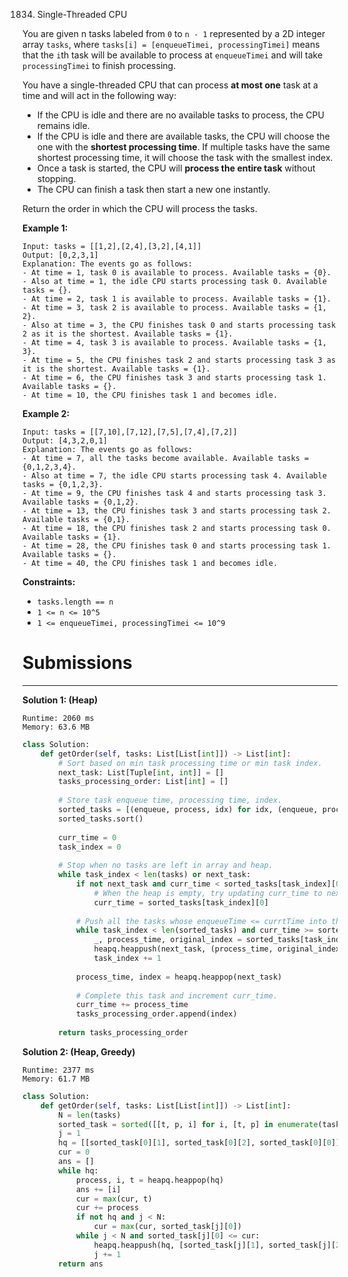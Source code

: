 1834. Single-Threaded CPU

You are given n tasks labeled from `0` to `n - 1` represented by a 2D integer array `tasks`, where `tasks[i] = [enqueueTimei, processingTimei]` means that the `i`th task will be available to process at `enqueueTimei` and will take `processingTimei` to finish processing.

You have a single-threaded CPU that can process **at most one** task at a time and will act in the following way:

* If the CPU is idle and there are no available tasks to process, the CPU remains idle.
* If the CPU is idle and there are available tasks, the CPU will choose the one with the **shortest processing time**. If multiple tasks have the same shortest processing time, it will choose the task with the smallest index.
* Once a task is started, the CPU will **process the entire task** without stopping.
* The CPU can finish a task then start a new one instantly.

Return the order in which the CPU will process the tasks.

 

**Example 1:**
```
Input: tasks = [[1,2],[2,4],[3,2],[4,1]]
Output: [0,2,3,1]
Explanation: The events go as follows: 
- At time = 1, task 0 is available to process. Available tasks = {0}.
- Also at time = 1, the idle CPU starts processing task 0. Available tasks = {}.
- At time = 2, task 1 is available to process. Available tasks = {1}.
- At time = 3, task 2 is available to process. Available tasks = {1, 2}.
- Also at time = 3, the CPU finishes task 0 and starts processing task 2 as it is the shortest. Available tasks = {1}.
- At time = 4, task 3 is available to process. Available tasks = {1, 3}.
- At time = 5, the CPU finishes task 2 and starts processing task 3 as it is the shortest. Available tasks = {1}.
- At time = 6, the CPU finishes task 3 and starts processing task 1. Available tasks = {}.
- At time = 10, the CPU finishes task 1 and becomes idle.
```

**Example 2:**
```
Input: tasks = [[7,10],[7,12],[7,5],[7,4],[7,2]]
Output: [4,3,2,0,1]
Explanation: The events go as follows:
- At time = 7, all the tasks become available. Available tasks = {0,1,2,3,4}.
- Also at time = 7, the idle CPU starts processing task 4. Available tasks = {0,1,2,3}.
- At time = 9, the CPU finishes task 4 and starts processing task 3. Available tasks = {0,1,2}.
- At time = 13, the CPU finishes task 3 and starts processing task 2. Available tasks = {0,1}.
- At time = 18, the CPU finishes task 2 and starts processing task 0. Available tasks = {1}.
- At time = 28, the CPU finishes task 0 and starts processing task 1. Available tasks = {}.
- At time = 40, the CPU finishes task 1 and becomes idle.
```

**Constraints:**

* `tasks.length == n`
* `1 <= n <= 10^5`
* `1 <= enqueueTimei, processingTimei <= 10^9`

# Submissions
---
**Solution 1: (Heap)**
```
Runtime: 2060 ms
Memory: 63.6 MB
```
```python
class Solution:
    def getOrder(self, tasks: List[List[int]]) -> List[int]:
        # Sort based on min task processing time or min task index.
        next_task: List[Tuple[int, int]] = []
        tasks_processing_order: List[int] = []
        
        # Store task enqueue time, processing time, index.
        sorted_tasks = [(enqueue, process, idx) for idx, (enqueue, process) in enumerate(tasks)]
        sorted_tasks.sort()
        
        curr_time = 0
        task_index = 0
        
        # Stop when no tasks are left in array and heap.
        while task_index < len(tasks) or next_task:
            if not next_task and curr_time < sorted_tasks[task_index][0]:
                # When the heap is empty, try updating curr_time to next task's enqueue time. 
                curr_time = sorted_tasks[task_index][0]
            
            # Push all the tasks whose enqueueTime <= currtTime into the heap.
            while task_index < len(sorted_tasks) and curr_time >= sorted_tasks[task_index][0]:
                _, process_time, original_index = sorted_tasks[task_index]
                heapq.heappush(next_task, (process_time, original_index))
                task_index += 1
            
            process_time, index = heapq.heappop(next_task)
            
            # Complete this task and increment curr_time.
            curr_time += process_time
            tasks_processing_order.append(index)
        
        return tasks_processing_order
```

**Solution 2: (Heap, Greedy)**
```
Runtime: 2377 ms
Memory: 61.7 MB
```
```python
class Solution:
    def getOrder(self, tasks: List[List[int]]) -> List[int]:
        N = len(tasks)
        sorted_task = sorted([[t, p, i] for i, [t, p] in enumerate(tasks)])
        j = 1
        hq = [[sorted_task[0][1], sorted_task[0][2], sorted_task[0][0]]]
        cur = 0
        ans = []
        while hq:
            process, i, t = heapq.heappop(hq)
            ans += [i]
            cur = max(cur, t)
            cur += process
            if not hq and j < N:
                cur = max(cur, sorted_task[j][0])
            while j < N and sorted_task[j][0] <= cur:
                heapq.heappush(hq, [sorted_task[j][1], sorted_task[j][2], sorted_task[j][0]])
                j += 1
        return ans
```
